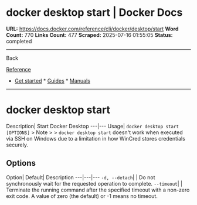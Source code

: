 # docker desktop start | Docker Docs

**URL:** https://docs.docker.com/reference/cli/docker/desktop/start
**Word Count:** 770
**Links Count:** 477
**Scraped:** 2025-07-16 01:55:05
**Status:** completed

---

Back

[Reference](https://docs.docker.com/reference/)

  * [Get started](https://docs.docker.com/get-started/)   * [Guides](https://docs.docker.com/guides/)   * [Manuals](https://docs.docker.com/manuals/)

* * *

# docker desktop start

Description| Start Docker Desktop   ---|---   Usage| `docker desktop start [OPTIONS]`      > Note >  > `docker desktop start` doesn't work when executed via SSH on Windows due to a limitation in how WinCred stores credentials securely.

## Options

Option| Default| Description   ---|---|---   `-d, --detach`| | Do not synchronously wait for the requested operation to complete.   `--timeout`| | Terminate the running command after the specified timeout with a non-zero exit code. A value of zero \(the default\) or -1 means no timeout.